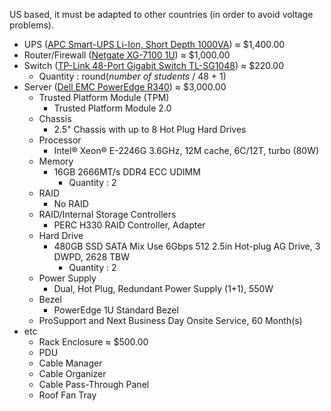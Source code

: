 US based, it must be adapted to other countries (in order to avoid voltage problems).

- UPS ([APC Smart-UPS Li-Ion, Short Depth 1000VA](https://www.apc.com/shop/us/en/products/APC-Smart-UPS-Li-Ion-Short-Depth-1000VA-120V-with-SmartConnect-Not-for-sale-in-Vermont-/P-SMTL1000RM2UC)) ≈ \$1,400.00
- Router/Firewall ([Netgate XG-7100 1U](https://www.netgate.com/solutions/pfsense/xg-7100-1u.html)) ≈ \$1,000.00
- Switch ([TP-Link 48-Port Gigabit Switch TL-SG1048](https://www.amazon.com/dp/B004UBUJZG)) ≈ \$220.00
  - Quantity : round(_number of students_ / 48 + 1)
- Server ([Dell EMC PowerEdge R340](https://www.dell.com/en-us/work/shop/servers-storage-and-networking/poweredge-r340-rack-server/spd/poweredge-r340/pe_r340_13158_vi_vp)) ≈ \$3,000.00
  - Trusted Platform Module (TPM)
    - Trusted Platform Module 2.0
  - Chassis
    - 2.5" Chassis with up to 8 Hot Plug Hard Drives
  - Processor
    - Intel® Xeon® E-2246G 3.6GHz, 12M cache, 6C/12T, turbo (80W)
  - Memory
    - 16GB 2666MT/s DDR4 ECC UDIMM
      - Quantity : 2
  - RAID
    - No RAID
  - RAID/Internal Storage Controllers
    - PERC H330 RAID Controller, Adapter
  - Hard Drive
    - 480GB SSD SATA Mix Use 6Gbps 512 2.5in Hot-plug AG Drive, 3 DWPD, 2628 TBW
      - Quantity : 2
  - Power Supply
    - Dual, Hot Plug, Redundant Power Supply (1+1), 550W
  - Bezel
    - PowerEdge 1U Standard Bezel
  - ProSupport and Next Business Day Onsite Service, 60 Month(s)
- etc
  - Rack Enclosure ≈ \$500.00
  - PDU
  - Cable Manager
  - Cable Organizer
  - Cable Pass-Through Panel
  - Roof Fan Tray
